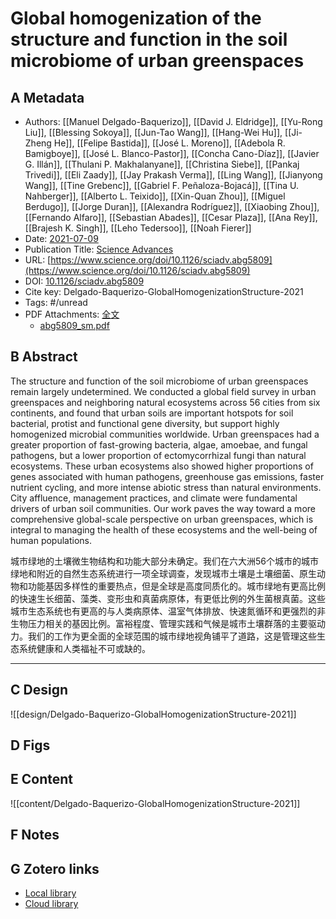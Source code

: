 # Global homogenization of the structure and function in the soil microbiome of urban greenspaces  

## A Metadata
* Authors: [[Manuel Delgado-Baquerizo]], [[David J. Eldridge]], [[Yu-Rong Liu]], [[Blessing Sokoya]], [[Jun-Tao Wang]], [[Hang-Wei Hu]], [[Ji-Zheng He]], [[Felipe Bastida]], [[José L. Moreno]], [[Adebola R. Bamigboye]], [[José L. Blanco-Pastor]], [[Concha Cano-Díaz]], [[Javier G. Illán]], [[Thulani P. Makhalanyane]], [[Christina Siebe]], [[Pankaj Trivedi]], [[Eli Zaady]], [[Jay Prakash Verma]], [[Ling Wang]], [[Jianyong Wang]], [[Tine Grebenc]], [[Gabriel F. Peñaloza-Bojacá]], [[Tina U. Nahberger]], [[Alberto L. Teixido]], [[Xin-Quan Zhou]], [[Miguel Berdugo]], [[Jorge Duran]], [[Alexandra Rodríguez]], [[Xiaobing Zhou]], [[Fernando Alfaro]], [[Sebastian Abades]], [[Cesar Plaza]], [[Ana Rey]], [[Brajesh K. Singh]], [[Leho Tedersoo]], [[Noah Fierer]]
* Date: [2021-07-09](2021-07-09)
* Publication Title: [Science Advances](science-advances)
* URL: [https://www.science.org/doi/10.1126/sciadv.abg5809](https://www.science.org/doi/10.1126/sciadv.abg5809)
* DOI: [10.1126/sciadv.abg5809](https://doi.org/10.1126/sciadv.abg5809)
* Cite key: Delgado-Baquerizo-GlobalHomogenizationStructure-2021
* Tags: #/unread
* PDF Attachments: [全文](zotero://open-pdf/library/items/H4W3PDGY)
	- [abg5809_sm.pdf](zotero://open-pdf/library/items/8MXGSNUE)

## B Abstract

The structure and function of the soil microbiome of urban greenspaces remain largely undetermined. We conducted a global field survey in urban greenspaces and neighboring natural ecosystems across 56 cities from six continents, and found that urban soils are important hotspots for soil bacterial, protist and functional gene diversity, but support highly homogenized microbial communities worldwide. Urban greenspaces had a greater proportion of fast-growing bacteria, algae, amoebae, and fungal pathogens, but a lower proportion of ectomycorrhizal fungi than natural ecosystems. These urban ecosystems also showed higher proportions of genes associated with human pathogens, greenhouse gas emissions, faster nutrient cycling, and more intense abiotic stress than natural environments. City affluence, management practices, and climate were fundamental drivers of urban soil communities. Our work paves the way toward a more comprehensive global-scale perspective on urban greenspaces, which is integral to managing the health of these ecosystems and the well-being of human populations.

城市绿地的土壤微生物结构和功能大部分未确定。我们在六大洲56个城市的城市绿地和附近的自然生态系统进行一项全球调查，发现城市土壤是土壤细菌、原生动物和功能基因多样性的重要热点，但是全球是高度同质化的。城市绿地有更高比例的快速生长细菌、藻类、变形虫和真菌病原体，有更低比例的外生菌根真菌。这些城市生态系统也有更高的与人类病原体、温室气体排放、快速氮循环和更强烈的非生物压力相关的基因比例。富裕程度、管理实践和气候是城市土壤群落的主要驱动力。我们的工作为更全面的全球范围的城市绿地视角铺平了道路，这是管理这些生态系统健康和人类福祉不可或缺的。

---

## C Design
![[design/Delgado-Baquerizo-GlobalHomogenizationStructure-2021]]

## D Figs

## E Content
![[content/Delgado-Baquerizo-GlobalHomogenizationStructure-2021]]

## F Notes

## G Zotero links
* [Local library](zotero://select/items/1_CCP2PTJ7)
* [Cloud library](http://zotero.org/users/8090393/items/CCP2PTJ7)
